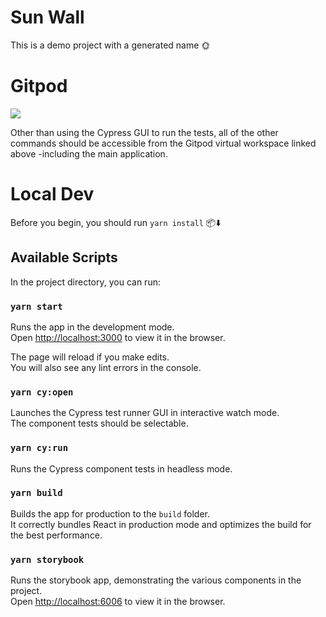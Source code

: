 # Sun Wall

This is a demo project with a generated name 🌞

# Gitpod

<a href="https://gitpod.io/#https://github.com/sansarip/sun-wall"><img src="https://camo.githubusercontent.com/76e60919474807718793857d8eb615e7a50b18b04050577e5a35c19421f260a3/68747470733a2f2f676974706f642e696f2f627574746f6e2f6f70656e2d696e2d676974706f642e737667"/></a>

Other than using the Cypress GUI to run the tests, all of the other commands should be accessible from the Gitpod virtual workspace linked above -including the main application.

# Local Dev

Before you begin, you should run `yarn install` 📦️⬇️

## Available Scripts

In the project directory, you can run:

### `yarn start`

Runs the app in the development mode.\
Open [http://localhost:3000](http://localhost:3000) to view it in the browser.

The page will reload if you make edits.\
You will also see any lint errors in the console.

### `yarn cy:open`

Launches the Cypress test runner GUI in interactive watch mode.\
The component tests should be selectable.

### `yarn cy:run`

Runs the Cypress component tests in headless mode.

### `yarn build`

Builds the app for production to the `build` folder.\
It correctly bundles React in production mode and optimizes the build for the best performance.

### `yarn storybook`

Runs the storybook app, demonstrating the various components in the project.\
Open [http://localhost:6006](http://localhost:6006) to view it in the browser.
